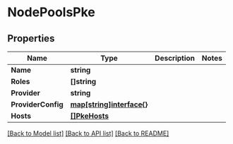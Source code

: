 # NodePoolsPke

## Properties
Name | Type | Description | Notes
------------ | ------------- | ------------- | -------------
**Name** | **string** |  | 
**Roles** | **[]string** |  | 
**Provider** | **string** |  | 
**ProviderConfig** | [**map[string]interface{}**](.md) |  | 
**Hosts** | [**[]PkeHosts**](PKEHosts.md) |  | 

[[Back to Model list]](../README.md#documentation-for-models) [[Back to API list]](../README.md#documentation-for-api-endpoints) [[Back to README]](../README.md)


